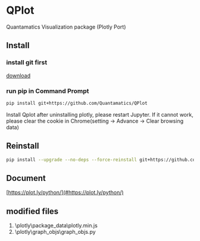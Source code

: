 # QPlot
Quantamatics Visualization package (Plotly Port)

## Install

### install git first

[download](https://git-scm.com/download/)

### run pip in Command Prompt

```sh
pip install git+https://github.com/Quantamatics/QPlot
```

Install Qplot after uninstalling plotly, please restart Jupyter. If it cannot work, please clear the cookie in Chrome(setting -> Advance -> Clear browsing data)

## Reinstall

```sh
pip install --upgrade --no-deps --force-reinstall git+https://github.com/Quantamatics/QPlot
```

## Document

[https://plot.ly/python/](#https://plot.ly/python/)

## modified files

1. \plotly\package\_data\plotly.min.js
2. \plotly\graph\_objs\graph\_objs.py
